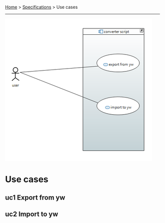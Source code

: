 [Home](../../index) > [Specifications](index) > Use cases

---

![Use case diagram](img/uc.png)

# Use cases

## uc1 Export from yw


## uc2 Import to yw